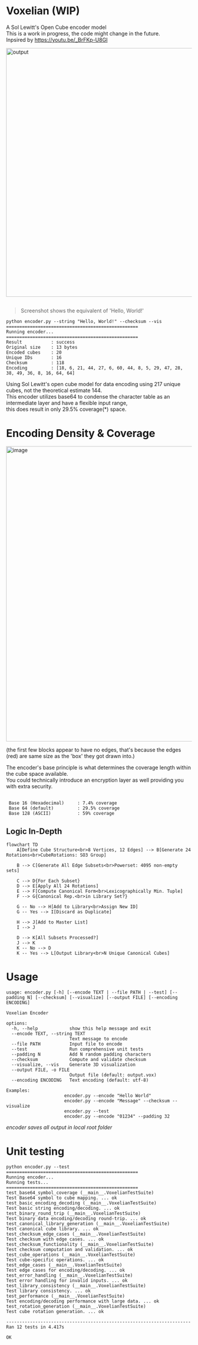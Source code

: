 # Voxelian (WIP)
A Sol Lewitt's Open Cube encoder model  
This is a work in progress, the code might change in the future.  
Inpsired by https://youtu.be/_BrFKp-U8GI

<img width="930" height="674" alt="output" src="https://github.com/user-attachments/assets/4bf2a7e1-0ea0-4a2f-93de-2d8521a3a8a7" />

##
> Screenshot shows the equivalent of 'Hello, World!'  

```
python encoder.py --string "Hello, World!" --checksum --vis
==================================================
Running encoder...
==================================================
Result           : success
Original size    : 13 bytes
Encoded cubes    : 20
Unique IDs       : 16
Checksum         : 118
Encoding         : [18, 6, 21, 44, 27, 6, 60, 44, 8, 5, 29, 47, 28, 38, 49, 36, 8, 16, 64, 64]
```

Using Sol Lewitt's open cube model for data encoding using 217 unique cubes, not the theoretical estimate 144.  
This encoder utilizes base64 to condense the character table as an intermediate layer and have a flexible input range,  
this does result in only 29.5% coverage(*) space.  

# Encoding Density & Coverage

<img width="800" alt="image" src="https://github.com/user-attachments/assets/82a1a797-5720-4267-a7f2-4f058ef2332d" />   
  
(the first few blocks appear to have no edges, that's because the edges (red) are same size as the 'box' they got drawn into.)

The encoder's base principle is what determines the coverage length within the cube space available.  
You could technically introduce an encryption layer as well providing you with extra security.  

##
```
 Base 16 (Hexadecimal)     : 7.4% coverage
 Base 64 (default)         : 29.5% coverage
 Base 128 (ASCII)          : 59% coverage
```

## Logic In-Depth

```mermaid
flowchart TD
    A[Define Cube Structure<br>8 Vertices, 12 Edges] --> B[Generate 24 Rotations<br>CubeRotations: SO3 Group]

    B --> C[Generate All Edge Subsets<br>Powerset: 4095 non-empty sets]

    C --> D{For Each Subset}
    D --> E[Apply All 24 Rotations]
    E --> F[Compute Canonical Form<br>Lexicographically Min. Tuple]
    F --> G{Canonical Rep.<br>in Library Set?}

    G -- No --> H[Add to Library<br>Assign New ID]
    G -- Yes --> I[Discard as Duplicate]
    
    H --> J[Add to Master List]
    I --> J

    D --> K[All Subsets Processed?]
    J --> K
    K -- No --> D
    K -- Yes --> L[Output Library<br>N Unique Canonical Cubes]
```

# Usage
```
usage: encoder.py [-h] [--encode TEXT | --file PATH | --test] [--padding N] [--checksum] [--visualize] [--output FILE] [--encoding ENCODING]

Voxelian Encoder

options:
  -h, --help            show this help message and exit
  --encode TEXT, --string TEXT
                        Text message to encode
  --file PATH           Input file to encode
  --test                Run comprehensive unit tests
  --padding N           Add N random padding characters
  --checksum            Compute and validate checksum
  --visualize, --vis    Generate 3D visualization
  --output FILE, -o FILE
                        Output file (default: output.vox)
  --encoding ENCODING   Text encoding (default: utf-8)

Examples:
                      encoder.py --encode "Hello World"
                      encoder.py --encode "Message" --checksum --visualize
                      encoder.py --test
                      encoder.py --encode "01234" --padding 32

```

*encoder saves all output in local root folder*

# Unit testing
```
python encoder.py --test
==================================================
Running encoder...
Running tests...
==================================================
test_base64_symbol_coverage (__main__.VoxelianTestSuite)
Test Base64 symbol to cube mapping. ... ok
test_basic_encoding_decoding (__main__.VoxelianTestSuite)
Test basic string encoding/decoding. ... ok
test_binary_round_trip (__main__.VoxelianTestSuite)
Test binary data encoding/decoding round-trip. ... ok
test_canonical_library_generation (__main__.VoxelianTestSuite)
Test canonical cube library. ... ok
test_checksum_edge_cases (__main__.VoxelianTestSuite)
Test checksum with edge cases. ... ok
test_checksum_functionality (__main__.VoxelianTestSuite)
Test checksum computation and validation. ... ok
test_cube_operations (__main__.VoxelianTestSuite)
Test cube-specific operations. ... ok
test_edge_cases (__main__.VoxelianTestSuite)
Test edge cases for encoding/decoding. ... ok
test_error_handling (__main__.VoxelianTestSuite)
Test error handling for invalid inputs. ... ok
test_library_consistency (__main__.VoxelianTestSuite)
Test library consistency. ... ok
test_performance (__main__.VoxelianTestSuite)
Test encoding/decoding performance with large data. ... ok
test_rotation_generation (__main__.VoxelianTestSuite)
Test cube rotation generation. ... ok

----------------------------------------------------------------------
Ran 12 tests in 4.417s

OK
```
